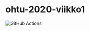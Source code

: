 # ohtu-2020-viikko1

![GitHub Actions](https://github.com/korolainenriikka/ohtu-2020-viikko1/workflows/Java%20CI%20with%20Gradle/badge.svg)
